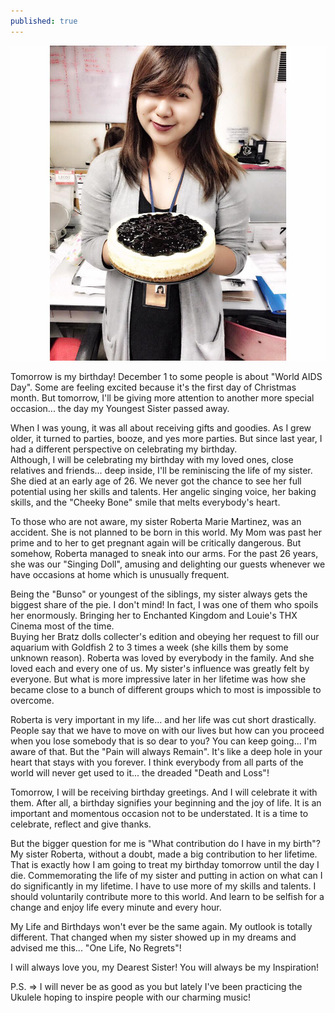```yaml
---
published: true
---
```

![Birthday](/images/TMsKitchen.jpg)

Tomorrow is my birthday! 
December 1 to some people is about "World AIDS Day". Some are feeling excited because it's the first day of Christmas month.
But tomorrow, I'll be giving more attention to another more special occasion... the day my Youngest Sister passed away. 

When I was young, it was all about receiving gifts and goodies. As I grew older, it turned to parties, booze, and yes more parties.
But since last year, I had a different perspective on celebrating my birthday.  
Although, I will be celebrating my birthday with my loved ones, close relatives and friends... deep inside, I'll be reminiscing the life of my sister. 
She died at an early age of 26. 
We never got the chance to see her full potential using her skills and talents. 
Her angelic singing voice, her baking skills, and the "Cheeky Bone" smile that melts everybody's heart. 

To those who are not aware, my sister Roberta Marie Martinez, was an accident. She is not planned to be born in this world. 
My Mom was past her prime and to her to get pregnant again will be critically dangerous. But somehow, Roberta managed to sneak into our arms. 
For the past 26 years, she was our "Singing Doll", amusing and delighting our guests whenever we have occasions at home which is unusually frequent.

Being the "Bunso" or youngest of the siblings, my sister always gets the biggest share of the pie.
I don't mind! In fact, I was one of them who spoils her enormously. 
Bringing her to Enchanted Kingdom and Louie's THX Cinema most of the time.  
Buying her Bratz dolls collecter's edition and obeying her request to fill our aquarium with Goldfish 2 to 3 times a week (she kills them by some unknown reason).
Roberta was loved by everybody in the family. And she loved each and every one of us. 
My sister's influence was greatly felt by everyone. But what is more impressive later in her lifetime was how she became close to a bunch of different groups which to most is impossible to overcome. 

Roberta is very important in my life... and her life was cut short drastically. People say that we have to move on with our lives but how can you proceed when you lose somebody that is so dear to you?
You can keep going... I'm aware of that. But the "Pain will always Remain".
It's like a deep hole in your heart that stays with you forever. 
I think everybody from all parts of the world will never get used to it... the dreaded "Death and Loss"!

Tomorrow, I will be receiving birthday greetings. And I will celebrate it with them. After all, a birthday signifies your beginning and the joy of life. It is an important and momentous occasion not to be understated. It is a time to celebrate, reflect and give thanks.

But the bigger question for me is "What contribution do I have in my birth"? 
My sister Roberta, without a doubt, made a big contribution to her lifetime. 
That is exactly how I am going to treat my birthday tomorrow until the day I die. 
Commemorating the life of my sister and putting in action on what can I do significantly in my lifetime. 
I have to use more of my skills and talents. I should voluntarily contribute more to this world. And learn to be selfish for a change and enjoy life every minute and every hour. 

My Life and Birthdays won't ever be the same again. My outlook is totally different.
That changed when my sister showed up in my dreams and advised me this... 
"One Life, No Regrets"!

I will always love you, my Dearest Sister! You will always be my Inspiration! 

P.S. => I will never be as good as you but lately I've been practicing the Ukulele hoping to inspire people with our charming music!





